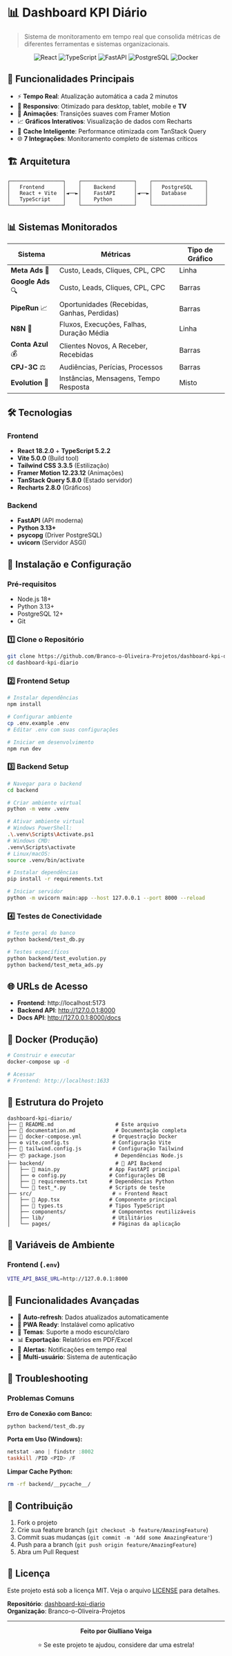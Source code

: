# 📊 Dashboard KPI Diário

> Sistema de monitoramento em tempo real que consolida métricas de diferentes ferramentas e sistemas organizacionais.

<div align="center">

![React](https://img.shields.io/badge/React-18.2.0-61DAFB?style=for-the-badge&logo=react)
![TypeScript](https://img.shields.io/badge/TypeScript-5.2.2-3178C6?style=for-the-badge&logo=typescript)
![FastAPI](https://img.shields.io/badge/FastAPI-Latest-009688?style=for-the-badge&logo=fastapi)
![PostgreSQL](https://img.shields.io/badge/PostgreSQL-Latest-336791?style=for-the-badge&logo=postgresql)
![Docker](https://img.shields.io/badge/Docker-Ready-2496ED?style=for-the-badge&logo=docker)

</div>

## 🚀 Funcionalidades Principais

- ⚡ **Tempo Real**: Atualização automática a cada 2 minutos
- 📱 **Responsivo**: Otimizado para desktop, tablet, mobile e **TV**
- 🎨 **Animações**: Transições suaves com Framer Motion
- 📈 **Gráficos Interativos**: Visualização de dados com Recharts
- 🔄 **Cache Inteligente**: Performance otimizada com TanStack Query
- 🌐 **7 Integrações**: Monitoramento completo de sistemas críticos

## 🏗️ Arquitetura

```
┌─────────────────┐    ┌─────────────────┐    ┌─────────────────┐
│   Frontend      │    │    Backend      │    │   PostgreSQL    │
│   React + Vite  │◄──►│    FastAPI      │◄──►│   Database      │
│   TypeScript    │    │    Python       │    │                 │
└─────────────────┘    └─────────────────┘    └─────────────────┘
```

## 📊 Sistemas Monitorados

| Sistema           | Métricas                                    | Tipo de Gráfico |
| ----------------- | ------------------------------------------- | --------------- |
| **Meta Ads** 📢   | Custo, Leads, Cliques, CPL, CPC             | Linha           |
| **Google Ads** 🔍 | Custo, Leads, Cliques, CPL, CPC             | Barras          |
| **PipeRun** 📈    | Oportunidades (Recebidas, Ganhas, Perdidas) | Barras          |
| **N8N** 🔄        | Fluxos, Execuções, Falhas, Duração Média    | Linha           |
| **Conta Azul** 💰 | Clientes Novos, A Receber, Recebidas        | Barras          |
| **CPJ-3C** ⚖️     | Audiências, Perícias, Processos             | Barras          |
| **Evolution** 📱  | Instâncias, Mensagens, Tempo Resposta       | Misto           |

## 🛠️ Tecnologias

### Frontend

- **React 18.2.0** + **TypeScript 5.2.2**
- **Vite 5.0.0** (Build tool)
- **Tailwind CSS 3.3.5** (Estilização)
- **Framer Motion 12.23.12** (Animações)
- **TanStack Query 5.8.0** (Estado servidor)
- **Recharts 2.8.0** (Gráficos)

### Backend

- **FastAPI** (API moderna)
- **Python 3.13+**
- **psycopg** (Driver PostgreSQL)
- **uvicorn** (Servidor ASGI)

## 🚀 Instalação e Configuração

### Pré-requisitos

- Node.js 18+
- Python 3.13+
- PostgreSQL 12+
- Git

### 1️⃣ Clone o Repositório

```bash
git clone https://github.com/Branco-o-Oliveira-Projetos/dashboard-kpi-diario.git
cd dashboard-kpi-diario
```

### 2️⃣ Frontend Setup

```bash
# Instalar dependências
npm install

# Configurar ambiente
cp .env.example .env
# Editar .env com suas configurações

# Iniciar em desenvolvimento
npm run dev
```

### 3️⃣ Backend Setup

```bash
# Navegar para o backend
cd backend

# Criar ambiente virtual
python -m venv .venv

# Ativar ambiente virtual
# Windows PowerShell:
.\.venv\Scripts\Activate.ps1
# Windows CMD:
.venv\Scripts\activate
# Linux/macOS:
source .venv/bin/activate

# Instalar dependências
pip install -r requirements.txt

# Iniciar servidor
python -m uvicorn main:app --host 127.0.0.1 --port 8000 --reload
```

### 4️⃣ Testes de Conectividade

```bash
# Teste geral do banco
python backend/test_db.py

# Testes específicos
python backend/test_evolution.py
python backend/test_meta_ads.py
```

## 🌐 URLs de Acesso

- **Frontend**: http://localhost:5173
- **Backend API**: http://127.0.0.1:8000
- **Docs API**: http://127.0.0.1:8000/docs

## 🐳 Docker (Produção)

```bash
# Construir e executar
docker-compose up -d

# Acessar
# Frontend: http://localhost:1633
```

## 📁 Estrutura do Projeto

```
dashboard-kpi-diario/
├── 📄 README.md                    # Este arquivo
├── 📄 documentation.md             # Documentação completa
├── 🐳 docker-compose.yml          # Orquestração Docker
├── ⚙️ vite.config.ts              # Configuração Vite
├── 🎨 tailwind.config.js          # Configuração Tailwind
├── 📦 package.json                # Dependências Node.js
├── backend/                       # 🔧 API Backend
│   ├── 🐍 main.py                # App FastAPI principal
│   ├── ⚙️ config.py              # Configurações DB
│   ├── 📄 requirements.txt       # Dependências Python
│   └── 🧪 test_*.py              # Scripts de teste
├── src/                          # ⚛️ Frontend React
│   ├── 📄 App.tsx                # Componente principal
│   ├── 📄 types.ts               # Tipos TypeScript
│   ├── components/               # Componentes reutilizáveis
│   ├── lib/                      # Utilitários
│   └── pages/                    # Páginas da aplicação
```

## 🔧 Variáveis de Ambiente

### Frontend (`.env`)

```bash
VITE_API_BASE_URL=http://127.0.0.1:8000
```

## 🎯 Funcionalidades Avançadas

- 🔄 **Auto-refresh**: Dados atualizados automaticamente
- 📱 **PWA Ready**: Instalável como aplicativo
- 🎨 **Temas**: Suporte a modo escuro/claro
- 📊 **Exportação**: Relatórios em PDF/Excel
- 🚨 **Alertas**: Notificações em tempo real
- 👤 **Multi-usuário**: Sistema de autenticação

## 🐛 Troubleshooting

### Problemas Comuns

**Erro de Conexão com Banco:**

```bash
python backend/test_db.py
```

**Porta em Uso (Windows):**

```powershell
netstat -ano | findstr :8002
taskkill /PID <PID> /F
```

**Limpar Cache Python:**

```bash
rm -rf backend/__pycache__/
```

## 👥 Contribuição

1. Fork o projeto
2. Crie sua feature branch (`git checkout -b feature/AmazingFeature`)
3. Commit suas mudanças (`git commit -m 'Add some AmazingFeature'`)
4. Push para a branch (`git push origin feature/AmazingFeature`)
5. Abra um Pull Request

## 📄 Licença

Este projeto está sob a licença MIT. Veja o arquivo [LICENSE](LICENSE) para detalhes.

**Repositório**: [dashboard-kpi-diario](https://github.com/Branco-o-Oliveira-Projetos/dashboard-kpi-diario)  
**Organização**: Branco-o-Oliveira-Projetos

---

<div align="center">

**Feito por Giulliano Veiga**

⭐ Se este projeto te ajudou, considere dar uma estrela!

</div>
